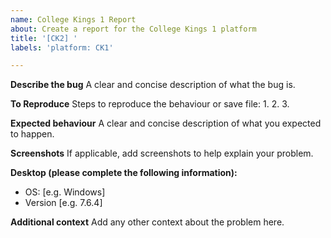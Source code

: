 ```yaml
---
name: College Kings 1 Report
about: Create a report for the College Kings 1 platform
title: '[CK2] '
labels: 'platform: CK1'

---
```


**Describe the bug**
A clear and concise description of what the bug is.

**To Reproduce**
Steps to reproduce the behaviour or save file:
1. 
2. 
3. 

**Expected behaviour**
A clear and concise description of what you expected to happen.

**Screenshots**
If applicable, add screenshots to help explain your problem.

**Desktop (please complete the following information):**
 - OS: [e.g. Windows]
 - Version [e.g. 7.6.4]

**Additional context**
Add any other context about the problem here.
